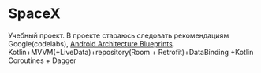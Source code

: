 # SpaceX

<p> Учебный проект. В проекте стараюсь следовать рекомендациям Google(codelabs), <a href="https://github.com/android/architecture-samples">Android Architecture Blueprints</a>.
Kotlin+MVVM(+LiveData)+repository(Room + Retrofit)+DataBinding +Kotlin Coroutines + Dagger </p>


